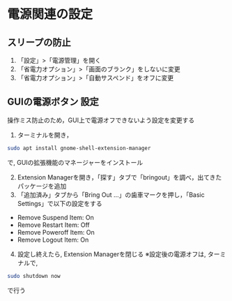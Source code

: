 # 電源関連の設定

## スリープの防止
1. 「設定」>「電源管理」を開く
2. 「省電力オプション」>「画面のブランク」をしないに変更
3. 「省電力オプション」>「自動サスペンド」をオフに変更


## GUIの電源ボタン 設定
操作ミス防止のため，GUI上で電源オフできないよう設定を変更する<br>

1. ターミナルを開き，
```bash
sudo apt install gnome-shell-extension-manager
```
で, GUIの拡張機能のマネージャーをインストール

2. Extension Managerを開き，「探す」タブで「bringout」を調べ，出てきたパッケージを追加
3. 「追加済み」タブから「Bring Out …」の歯車マークを押し，「Basic Settings」で以下の設定をする
- Remove Suspend Item: On
- Remove Restart Item: Off
- Remove Poweroff Item: On
- Remove Logout Item: On

4.	設定し終えたら, Extension Managerを閉じる
※設定後の電源オフは, ターミナルで,
```bash
sudo shutdown now
```
で行う
